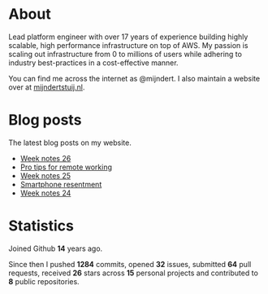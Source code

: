 # About

Lead platform engineer with over 17 years of experience building highly scalable, high performance infrastructure on top of AWS. My passion is scaling out infrastructure from 0 to millions of users while adhering to industry best-practices in a cost-effective manner.

You can find me across the internet as @mijndert. I also maintain a website over at [mijndertstuij.nl](https://mijndertstuij.nl/).

# Blog posts

The latest blog posts on my website.

<!-- BLOGPOSTS:START -->
- [Week notes 26](https://mijndertstuij.nl/weeknotes/week-notes-26/)
- [Pro tips for remote working](https://mijndertstuij.nl/posts/remote-working-protips/)
- [Week notes 25](https://mijndertstuij.nl/weeknotes/week-notes-25/)
- [Smartphone resentment](https://mijndertstuij.nl/posts/smartphone-resentment/)
- [Week notes 24](https://mijndertstuij.nl/weeknotes/week-notes-24/)
<!-- BLOGPOSTS:END -->

# Statistics

Joined Github **14** years ago.

Since then I pushed **1284** commits, opened **32** issues, submitted **64** pull requests, received **26** stars across **15** personal projects and contributed to **8** public repositories.
